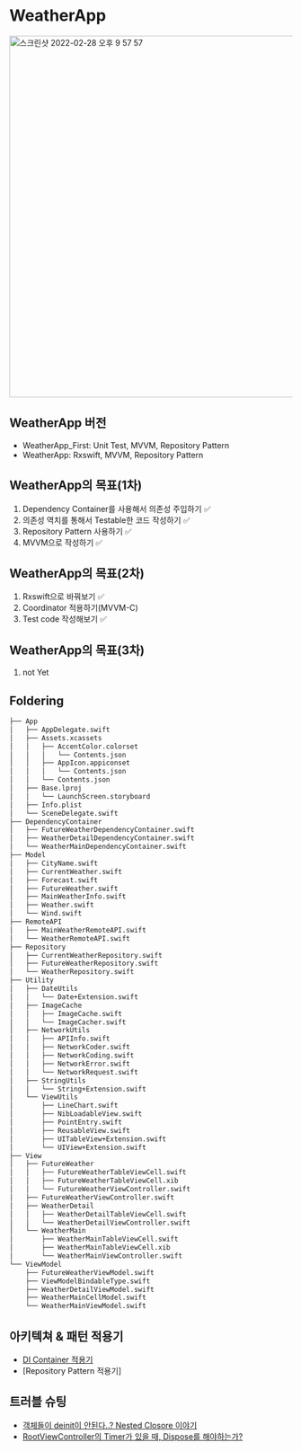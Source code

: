 # WeatherApp

<img width="644" alt="스크린샷 2022-02-28 오후 9 57 57" src="https://user-images.githubusercontent.com/69891604/155987406-01585167-1a90-4c5e-8c2d-2bd3eaa0331b.png">


## WeatherApp 버전
- WeatherApp_First: Unit Test, MVVM, Repository Pattern
- WeatherApp: Rxswift, MVVM, Repository Pattern

## WeatherApp의 목표(1차)
1. Dependency Container를 사용해서 의존성 주입하기 :white_check_mark:
2. 의존성 역치를 통해서 Testable한 코드 작성하기 :white_check_mark:
3. Repository Pattern 사용하기 :white_check_mark:
4. MVVM으로 작성하기 :white_check_mark:

## WeatherApp의 목표(2차)
1. Rxswift으로 바꿔보기 :white_check_mark:
2. Coordinator 적용하기(MVVM-C) 
3. Test code 작성해보기 :white_check_mark:


## WeatherApp의 목표(3차)
1. not Yet

## Foldering
```bash
├── App
│   ├── AppDelegate.swift
│   ├── Assets.xcassets
│   │   ├── AccentColor.colorset
│   │   │   └── Contents.json
│   │   ├── AppIcon.appiconset
│   │   │   └── Contents.json
│   │   └── Contents.json
│   ├── Base.lproj
│   │   └── LaunchScreen.storyboard
│   ├── Info.plist
│   └── SceneDelegate.swift
├── DependencyContainer
│   ├── FutureWeatherDependencyContainer.swift
│   ├── WeatherDetailDependencyContainer.swift
│   └── WeatherMainDependencyContainer.swift
├── Model
│   ├── CityName.swift
│   ├── CurrentWeather.swift
│   ├── Forecast.swift
│   ├── FutureWeather.swift
│   ├── MainWeatherInfo.swift
│   ├── Weather.swift
│   └── Wind.swift
├── RemoteAPI
│   ├── MainWeatherRemoteAPI.swift
│   └── WeatherRemoteAPI.swift
├── Repository
│   ├── CurrentWeatherRepository.swift
│   ├── FutureWeatherRepository.swift
│   └── WeatherRepository.swift
├── Utility
│   ├── DateUtils
│   │   └── Date+Extension.swift
│   ├── ImageCache
│   │   ├── ImageCache.swift
│   │   └── ImageCacher.swift
│   ├── NetworkUtils
│   │   ├── APIInfo.swift
│   │   ├── NetworkCoder.swift
│   │   ├── NetworkCoding.swift
│   │   ├── NetworkError.swift
│   │   └── NetworkRequest.swift
│   ├── StringUtils
│   │   └── String+Extension.swift
│   └── ViewUtils
│       ├── LineChart.swift
│       ├── NibLoadableView.swift
│       ├── PointEntry.swift
│       ├── ReusableView.swift
│       ├── UITableView+Extension.swift
│       └── UIView+Extension.swift
├── View
│   ├── FutureWeather
│   │   ├── FutureWeatherTableViewCell.swift
│   │   ├── FutureWeatherTableViewCell.xib
│   │   └── FutureWeatherViewController.swift
│   ├── FutureWeatherViewController.swift
│   ├── WeatherDetail
│   │   ├── WeatherDetailTableViewCell.swift
│   │   └── WeatherDetailViewController.swift
│   └── WeatherMain
│       ├── WeatherMainTableViewCell.swift
│       ├── WeatherMainTableViewCell.xib
│       └── WeatherMainViewController.swift
└── ViewModel
    ├── FutureWeatherViewModel.swift
    ├── ViewModelBindableType.swift
    ├── WeatherDetailViewModel.swift
    ├── WeatherMainCellModel.swift
    └── WeatherMainViewModel.swift
```


## 아키텍쳐 & 패턴 적용기
- [DI Container 적용기](https://github.com/pastapeter/WeatherApp_practice/blob/master/DependencyContainer%EC%A0%81%EC%9A%A9%ED%95%98%EA%B8%B0.md)
- [Repository Pattern 적용기]


## 트러블 슈팅
- [객체들이 deinit이 안된다..? Nested Closore 이야기](https://guttural-tumble-39b.notion.site/Memory-Leak-7546ddb167b541d7b5c02d97f6cdec64)
- [RootViewController의 Timer가 있을 때, Dispose를 해야하는가?](https://github.com/pastapeter/WeatherApp_practice/blob/master/RootViewController%EC%9D%98%20Timer%EA%B0%80%20%EC%9E%88%EC%9D%84%20%EB%95%8C%2C%20Dispose%EB%A5%BC%20%ED%95%B4%EC%95%BC%ED%95%98%EB%8A%94%EA%B0%80%3F.md)
